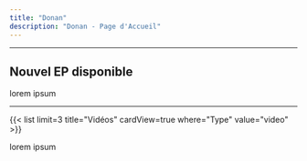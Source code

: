 ```yaml
---
title: "Donan"
description: "Donan - Page d'Accueil"
---
```


---

## Nouvel EP disponible

lorem ipsum

---

{{< list limit=3 title="Vidéos" cardView=true where="Type" value="video" >}}

lorem ipsum